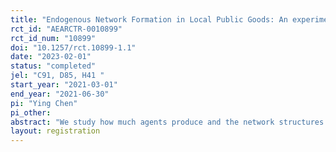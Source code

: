 ```yaml
---
title: "Endogenous Network Formation in Local Public Goods: An experimental analysis"
rct_id: "AEARCTR-0010899"
rct_id_num: "10899"
doi: "10.1257/rct.10899-1.1"
date: "2023-02-01"
status: "completed"
jel: "C91, D85, H41 "
start_year: "2021-03-01"
end_year: "2021-06-30"
pi: "Ying Chen"
pi_other:
abstract: "We study how much agents produce and the network structures that are formed endogenously by their linking decisions which facilitate the sharing of output. "
layout: registration
---
```


